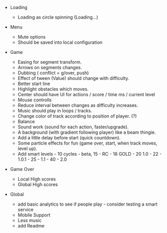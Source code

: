 * Loading
  * Loading as circle spinning (Loading...)

* Menu
  * Mute options
  * Should be saved into local configuration

* Game
  * Easing for segment transform.
  * Arrows on segments changes.
  * Dubbing ( conflict = g/over, push)
  * Effect of tween (Value) should change with difficulty.
  * Better start line
  * Highlight obstacles which moves.
  * Center should have UI for actions / score / time ms / current level
  * Mouse controlls
  * Reduce interval between changes as difficulty increases.
  * Music should play in loops / tracks.
  * Change color of track according to position of player. (?)
  * Balance
  * Sound work (sound for each action, faster/upgrade).
  * A background (with gradient following player) like a beam thingie.
  * Add a little delay before start (quick countdown).
  * Some particle effects for fun (game over, start, when track moves, level up).
  * Add smart levels - 10 cycles - beta, 15 - RC - 18 GOLD - 20 1.0 - 22 - 1.0.1 - 25 - 1.1 - 40 - 2.0

* Game Over
  * Local High scores
  * Global High scores

* Global
  * add basic analytics to see if people play - consider testing a smart service
  * Mobile Support
  * Less music
  * add Readme








